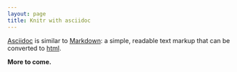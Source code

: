 ```yaml
---
layout: page
title: Knitr with asciidoc
---
```


[Asciidoc](http://www.methods.co.nz/asciidoc/) is similar to
[Markdown](http://daringfireball.net/projects/markdown/): a simple,
readable text markup that can be converted to [html](http://en.wikipedia.org/wiki/HTML).

**More to come.**
